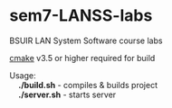 # sem7-LANSS-labs
BSUIR LAN System Software course labs

[cmake](https://cmake.org/) v3.5 or higher required for build

Usage: <br/>
  &nbsp;&nbsp;&nbsp;&nbsp;**./build.sh** - compiles & builds project <br/>
  &nbsp;&nbsp;&nbsp;&nbsp;**./server.sh** _<port-number>_ - starts server
